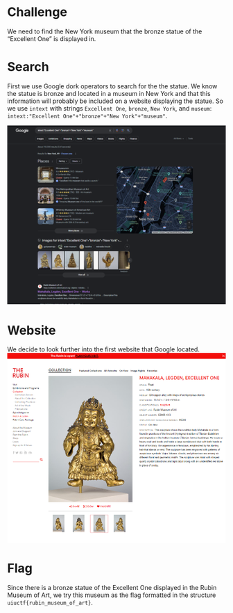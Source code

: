 # Challenge
We need to find the New York museum that the bronze statue of the “Excellent One” is displayed in. 

# Search
First we use Google dork operators to search for the the statue. We know the statue is bronze and located in a museum in New York and that this information will probably be included on a website displaying the statue. So we use `intext` with strings `Excellent One`,  `bronze`, `New York`, and `museum`: `intext:"Excellent One"+"bronze"+"New York"+"museum"`.

![Search](search.png)

# Website
We decide to look further into the first website that Google located. 
![Website](website.png)

# Flag
Since there is a bronze statue of the Excellent One displayed in the Rubin Museum of Art, we try this museum as the flag formatted in the structure `uiuctf{rubin_museum_of_art}`.
